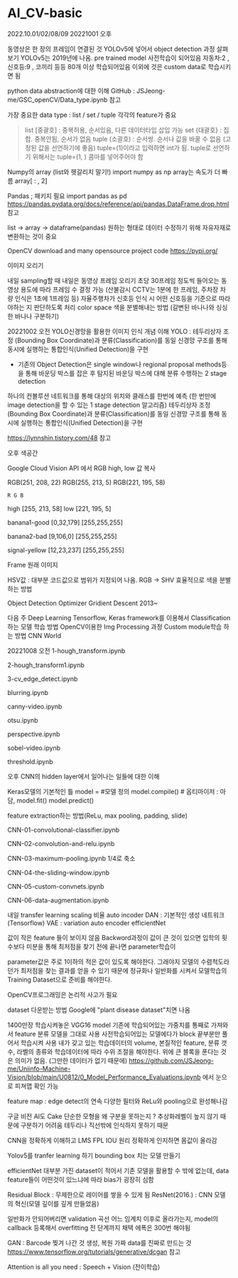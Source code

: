 # AI_CV-basic
2022.10.01/02/08/09
20221001 오후

동영상은 한 장의 프레임이 연결된 것
YOLOv5에 넣어서 object detection 과정 살펴보기
YOLOv5는 2019년에 나옴.
pre trained model 사전학습이 되어있음
자동차:2 , 신호등:9 , 코끼리 등등 80개 이상 학습되어있음 이외에 것은 custom data로 학습시키면 됨

python data abstraction에 대한 이해
GitHub :  JSJeong-me/GSC_openCV/Data_type.ipynb 참고

가장 중요한 data type : list / set / tuple 각각의 feature가 중요
> list [중괄호] : 중복허용, 순서있음, 다른 데이터타입 삽입 가능
> set {대괄호} : 집합. 중복안됨, 순서가 없음
> tuple (소괄호) : 순서쌍. 순서나 값을 바꿀 수 없음 (고정된 값을 선언하기에 좋음)
                      tuple=(1)이라고 입력하면 int가 됨. tuple로 선언하기 위해서는 tuple=(1, ) 콤마를 넣어주어야 함

Numpy의 array (list와 헷갈리지 말기!)
import numpy as np
array는 속도가 더 빠름 array[ : , 2] 

Pandas ; 패키지 필요
import pandas as pd
https://pandas.pydata.org/docs/reference/api/pandas.DataFrame.drop.html 참고

list -> array -> dataframe(pandas) 원하는 형태로 데이터 수정하기 위해 자유자재로 변환하는 것이 중요

OpenCV download and many opensource project code
https://pypi.org/


이미지 오리기

내일
sampling할 때 내일은 동영상 프레임 오리기
초당 30프레임 정도씩 들어오는 동영상
용도에 따라 프레임 수 결정 가능 (산불감시 CCTV는 1분에 한 프레임, 주차장 차량 인식은 1초에 1프레임 등)
자율주행차가 신호등 인식 시 어떤 신호등을 기준으로 따라야하는 지 판단하도록 처리
color space 색을 분별해내는 방법 (갈변된 바나나와 싱싱한 바나나 구분하기)


20221002 오전
YOLO신경망을 활용한 이미지 인식 개념 이해
YOLO :
테두리상자 조정 (Bounding Box Coordinate)과 분류(Classification)를 
동일 신경망 구조를 통해 동시에 실행하는 통합인식(Unified Detection)을 구현

- 기존의 Object Detection은 single window나 regional proposal methods등을 통해 
바운딩 박스를 잡은 후 탐지된 바운딩 박스에 대해 분류 수행하는 2 stage detection

하나의 컨볼루션 네트워크를 통해 대상의 위치와 클래스를 한번에 예측 
(한 번만에 image detection을 할 수 있는 1 stage detection 알고리즘)
테두리상자 조정 (Bounding Box Coordinate)과 분류(Classification)를 
동일 신경망 구조를 통해 동시에 실행하는 통합인식(Unified Detection)을 구현



https://lynnshin.tistory.com/48 참고

오후 
색공간

Google Cloud Vision API 에서 RGB high, low 값 복사 

RGB(251, 208, 22)
RGB(255, 213, 5)
RGB(221, 195, 58)

	R G B
high [255, 213, 58]
low [221, 195, 5]

banana1-good
[0,32,179]
[255,255,255]

banana2-bad
[9,106,0]
[255,255,255]

signal-yellow
[12,23,237]
[255,255,255]

Frame 원래 이미지

HSV값 : 대부분 코드값으로 범위가 지정되어 나옴.
RGB -> SHV
효율적으로 색을 분별하는 방법


Object Detection 
Optimizer
Gridient Descent
2013~

다음 주
Deep Learning Tensorflow, Keras framework를 이용해서 Classification하는 모델 학습 방법
OpenCV이용한 Img Processing 과정
Custom module학습 하는 방법
CNN World


20221008 
오전
1-hough_transform.ipynb

2-hough_transform1.ipynb

3-cv_edge_detect.ipynb

blurring.ipynb

canny-video.ipynb

otsu.ipynb

perspective.ipynb

sobel-video.ipynb

threshold.ipynb

오후
CNN의 hidden layer에서 일어나는 일들에 대한 이해 

Keras모델의 기본적인 틀
model =             #모델 정의
model.compile()   # 옵티마이저 : 아담,
model.fit()
model.predict()

feature extraction하는 방법(ReLu, max pooling, padding, slide)

CNN-01-convolutional-classifier.ipynb

CNN-02-convolution-and-relu.ipynb

CNN-03-maximum-pooling.ipynb
1/4로 축소

CNN-04-the-sliding-window.ipynb

CNN-05-custom-convnets.ipynb

CNN-06-data-augmentation.ipynb

내일
transfer learning
scaling 비율
auto incoder
DAN : 기본적인 생성 네트워크 (Tensorflow)
VAE : variation auto encoder
efficientNet

값이 작은 feature 들이 보이지 않음
Backword과정이 값이 큰 것이 있으면 입학의 횟수보다 미분을 통해 최저점을 찾기 전에 끝나면 parameter학습이 

parameter값은 주로 1이하의 적은 값이 있도록 해야한다.
그래야지 모델의 수렴척도라던가 최저점을 찾는 결과를 얻을 수 있기 때문에 정규화나 일반화를 시켜서 모델학습의 Training Dataset으로 준비를 해야한다.

OpenCV프로그래밍은 논리적 사고가 필요

dataset 다운받는 방법
Google에 "plant disease dataset"치면 나옴

1400만장 학습시켜놓은 VGG16 model
기존에 학습되어있는 가중치를 통째로 가져와서 feature 분류 모델을 그대로 사용
사전학습되어있는 모델에다가 block 끝부분만 풀어서 학습시켜 사용
내가 갖고 있는 학습데이터의 volume, 본질적인 feature, 분류 갯수, 라벨의 종류와 학습데이터에 따라 수위 조절을 해야한다.
위에 큰 블록을 푼다는 것은 의미가 없음. (그만한 데이터가 없기 때문에)
https://github.com/JSJeong-me/Uniinfo-Machine-Vision/blob/main/U0812/0_Model_Performance_Evaluations.ipynb
에서 눈으로 피쳐맵 확인 가능

feature map : edge detect의 연속
다양한 필터와 ReLu와 pooling으로 완성해나감

구글 비전 AI도 Cake 단순한 모형을 왜 구분을 못하는지 ?
추상화레벨이 높지 않기 때문에 구분하기 어려움
테두리나 직선밖에 인식하지 못하기 때문

CNN을 정확하게 이해하고 LMS FPL IOU 원리 정확하게 인지하면 몸값이 올라감

Yolov5를 tranfer learning 하기
bounding box 치는 모델 만들기

efficientNet
대부분 가진 dataset이 적어서 기존 모델을 활용할 수 밖에 없는데,
data feature들이 어떤것이 있느냐에 따라 bias가 굉장히 심함

Residual Block : 무제한으로 레이어를 쌓을 수 있게 됨
ResNet(2016.) : CNN 모델의 혁신(모델 깊이를 깊게 만들었음)

일반화가 안되어버리면 validation 곡선 어느 임계치 이후로 올라가는지, model의 callback 등록해서 overfitting 전 단계까지 채택
에폭은 300번 해야됨

GAN : Barcode 찢겨 나간 것 생성, 복원
가짜 data를 진짜로 만드는 것 
https://www.tensorflow.org/tutorials/generative/dcgan 참고

Attention is all you need : Speech + Vision (전이학습)
